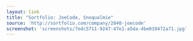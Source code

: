 ```yaml
---
layout: link
title: "Sortfolio: JoeCode, Snoqualmie"
source: 'http://sortfolio.com/company/2840-joecode'
screenshot: 'screenshots/7edc5711-9247-47e1-a5da-4be019472a71.jpg'
---
```


